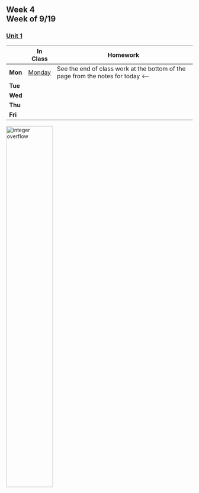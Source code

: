 <meta http-equiv="refresh" content="300"/>

## Week 4<br>Week of 9/19 

### [Unit 1](/apcsp/curriculum/1)  

  |       |In Class               |Homework   |
  |-------|---------              |---------  |
  |**Mon**|[Monday](/apcsp/plans/9-19-22) |See the end of class work at the bottom of the page from the notes for today <-- |
  |**Tue**| | |
  |**Wed**| | |
  |**Thu**| | |
  |**Fri**| | |

<img src="https://news.mit.edu/sites/default/files/download/201503/MIT-Integer-Over-01-press.jpg" alt="integer overflow" width="50%">

